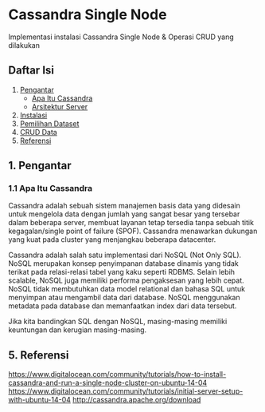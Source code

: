 # Cassandra Single Node
Implementasi instalasi Cassandra Single Node & Operasi CRUD yang dilakukan

## Daftar Isi
1. [Pengantar](#1-pengantar)
    -   [Apa Itu Cassandra](#11-apa_itu_cassandra)
    -   [Arsitektur Server](#12-arsitektur_server)
2. [Instalasi](#2-instalasi)
3. [Pemilihan Dataset](#3-dataset)
4. [CRUD Data](#4-crud)
5. [Referensi](#5-referensi)

## 1. Pengantar
### 1.1 Apa Itu Cassandra
Cassandra adalah sebuah sistem manajemen basis data yang didesain untuk mengelola data dengan jumlah yang sangat besar yang tersebar dalam beberapa server, membuat layanan tetap tersedia tanpa sebuah titik kegagalan/single point of failure (SPOF). Cassandra menawarkan dukungan yang kuat pada cluster yang menjangkau beberapa datacenter.

Cassandra adalah salah satu implementasi dari NoSQL (Not Only SQL). NoSQL merupakan konsep penyimpanan database dinamis yang tidak terikat pada relasi-relasi tabel yang kaku seperti RDBMS. Selain lebih scalable, NoSQL juga memiliki performa pengaksesan yang lebih cepat. NoSQL tidak membutuhkan data model relational dan bahasa SQL untuk menyimpan atau mengambil data dari database. NoSQL menggunakan metadata pada database dan memanfaatkan index dari data tersebut.

Jika kita bandingkan SQL dengan NoSQL, masing-masing memiliki keuntungan dan kerugian masing-masing.
## 5. Referensi
https://www.digitalocean.com/community/tutorials/how-to-install-cassandra-and-run-a-single-node-cluster-on-ubuntu-14-04
https://www.digitalocean.com/community/tutorials/initial-server-setup-with-ubuntu-14-04
http://cassandra.apache.org/download
